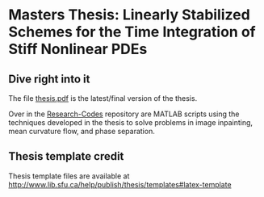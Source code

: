 # Masters Thesis: Linearly Stabilized Schemes for the Time Integration of Stiff Nonlinear PDEs

## Dive right into it
The file [thesis.pdf](./thesis.pdf) is the latest/final version of the thesis.

Over in the [Research-Codes](https://github.com/kevstter/Research-Codes) repository are MATLAB scripts using the techniques developed in the thesis to solve problems in image inpainting, mean curvature flow, and phase separation.

## Thesis template credit
Thesis template files are available at 
http://www.lib.sfu.ca/help/publish/thesis/templates#latex-template